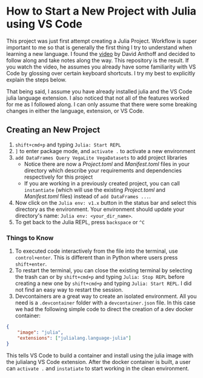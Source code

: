 # How to Start a New Project with Julia using VS Code

This project was just first attempt creating a Julia Project. Workflow is super important to me so that is generally the first thing I try to understand when learning a new language. I found the [video](https://www.youtube.com/watch?v=IdhnP00Y1Ks&ab_channel=TheJuliaProgrammingLanguage) by David Anthoff and decided to follow along and take notes along the way. This repository is the result. If you watch the video, he assumes you already have some familiarity with VS Code by glossing over certain keyboard shortcuts. I try my best to explicitly explain the steps below. 

That being said, I assume you have already installed julia and the VS Code julia language extension. I also noticed that not all of the features worked for me as I followed along. I can only assume that there were some breaking changes in either the language, extension, or VS Code.

## Creating an New Project

1. `shift+cmd+p` and typing `Julia: Start REPL`
2.  `]` to enter package mode, and `activate .` to activate a new environment
3.  `add DataFrames Query VegaLite VegaDatasets` to add project libraries
    - Notice there are now a *Project.toml* and *Manifest.toml* files in your directory which describe your requirements and dependencies respectively for this project
    - If you are working in a previously created project, you can call `instantiate` (which will use the existing *Project.toml* and *Manifest.toml* files) instead of `add DataFrames ...`. 
4. Now click on the `Julia env: v1.x` button in the status bar and select this directory as the environment. Your environment should update your directory's name: `Julia env: <your_dir_name>`.
5. To get back to the Julia REPL, press `backspace` or `^C`


### Things to Know

1. To executed code interactively from the file into the terminal, use `control+enter`. This is different than in Python where users press `shift+enter`.
2. To restart the terminal, you can close the existing terminal by selecting the trash can or by `shift+cmd+p` and typing `Julia: Stop REPL` before creating a new one by `shift+cmd+p` and typing `Julia: Start REPL`. I did not find an easy way to restart the session. 
3. Devcontainers are a great way to create an isolated environment. All you need is a `.devcontainer` folder with a `devcontainer.json` file. In this case we had the following simple code to direct the creation of a dev docker container:

```json
{
    "image": "julia", 
    "extensions": ["julialang.language-julia"]
}
```

This tells VS Code to build a container and install using the julia image with the julialang VS Code extension. After the docker container is built, a user can `activate .` and `instatiate` to start working in the clean environment. 